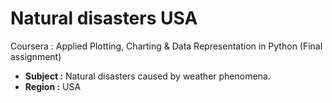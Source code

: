 # Natural disasters USA
Coursera : Applied Plotting, Charting &amp; Data Representation in Python (Final assignment)
- **Subject :** Natural disasters caused by weather phenomena.
- **Region :** USA